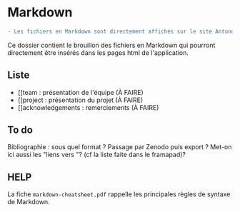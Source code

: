 # Markdown


```diff
- Les fichiers en Markdown sont directement affichés sur le site Antonomaz.huma-num.fr
```


Ce dossier contient le brouillon des fichiers en Markdown qui pourront directement être insérés dans les pages html de l'application.

## Liste

* []team : présentation de l'équipe (À FAIRE)
* []project : présentation du projet (À FAIRE)
* []acknowledgements : remerciements (À FAIRE)

## To do

Bibliographie : sous quel format ? 
Passage par Zenodo puis export ? 
Met-on ici aussi les "liens vers "? (cf la liste faite dans le framapad)?

## HELP

La fiche `markdown-cheatsheet.pdf` rappelle les principales règles de syntaxe de Markdown.
